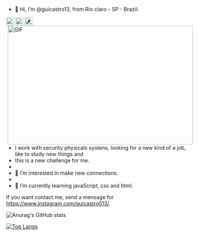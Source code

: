 - 👋 Hi, I’m @guicastro13, from Rio claro - SP - Brazil.

<a href="https://www.instagram.com/guicastro013/">
  <img align="left" alt="Abhishek's Instagram" width="22px" src="https://raw.githubusercontent.com/hussainweb/hussainweb/main/icons/instagram.png" />
</a>
<a href="https://discord.gg/V8WZPYC">
  <img align="left" alt="Abhishek's Discord" width="22px" src="https://raw.githubusercontent.com/peterthehan/peterthehan/master/assets/discord.svg" />
</a>
<a href="https://www.linkedin.com/in/guicastro13/">
  <img align="left" alt="Abhishek's LinkedIN" width="22px" src="https://raw.githubusercontent.com/peterthehan/peterthehan/master/assets/linkedin.svg" />
</a>


 <img align="right" alt="GIF" src="https://github.com/abhisheknaiidu/abhisheknaiidu/blob/master/code.gif?raw=true" width="500" height="320" />
  
- 
- I work with security physicals systens, looking for a new kind of a job, like to study new things and 
- this is a new challenge for me. 
- 
- 👀 I’m interested in make new connections.
- 
- 🌱 I’m currently learning javaScript, css and html.

If you want contact me, send a mensage for https://www.instagram.com/guicastro013/.


![Anurag's GitHub stats](https://github-readme-stats.vercel.app/api?username=guicastro13&show_icons=true&theme=radical)

[![Top Langs](https://github-readme-stats.vercel.app/api/top-langs/?username=guicastro13)](https://github.com/anuraghazra/github-readme-stats)


<!---
guicastro13/guicastro13 is a ✨ special ✨ repository because its `README.md` (this file) appears on your GitHub profile.
You can click the Preview link to take a look at your changes.
--->

